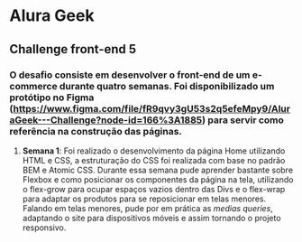 # Alura Geek
## Challenge front-end 5
### O desafio consiste em desenvolver o front-end de um e-commerce durante quatro semanas. Foi disponibilizado um protótipo no Figma (<https://www.figma.com/file/fR9qvy3gU53s2q5efeMpy9/AluraGeek---Challenge?node-id=166%3A1885>) para servir como referência na construção das páginas.

1. **Semana 1**:
Foi realizado o desenvolvimento da página Home utilizando HTML e CSS, a estruturação do CSS foi realizada com base no padrão BEM e Atomic CSS.
Durante essa semana pude aprender bastante sobre Flexbox e como posicionar os componentes da página na tela, utilizando o flex-grow para ocupar espaços vazios dentro das Divs e o flex-wrap para adaptar os produtos para se reposicionar em telas menores. Falando em telas menores, pude por em prática as *medias queries*, adaptando o site para dispositivos móveis e assim tornando o projeto responsivo.